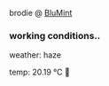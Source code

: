 brodie @ [BluMint](https://www.linkedin.com/company/blumint-io/)

<!--weather_start-->
### working conditions..

weather: haze 

temp: 20.19 °C 🥶

<!--weather_end-->
